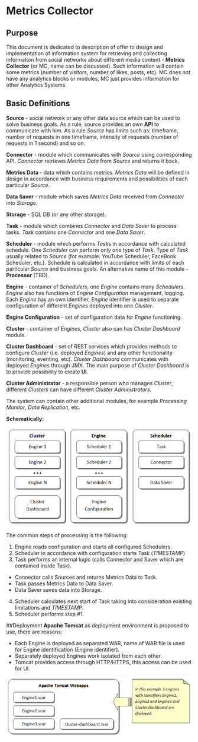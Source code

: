 # Metrics Collector
## Purpose
This document is dedicated to description of offer to design and implementation of information system for retrieving and collecting information from social networks about different media content - **Metrics Collector** (or MC, name can be discussed). Such information will contain some metrics (number of visitors, number of likes, posts, etc). MC does not have any analytics blocks or modules, MC just provides information for other Analytics Systems.

## Basic Definitions
**Source** - social network or any other data source which can be used to solve business goals. As a rule, source provides an own **API** to communicate with him. As a rule *Source* has limits such as: timeframe, number of requests in one timeframe, intensity of requests (number of requests in 1 second) and so on.

**Connector** - module which communicates with *Source* using corresponding API. *Connector* retrieves *Metrics Data* from *Source* and returns it back.

**Metrics Data** - data which contains metrics. *Metrics Data* will be defined in design in accordance with business requirements and possibilities of each particular *Source*.

**Data Saver** - module which saves *Metrics Data* received from *Connector* into *Storage*.

**Storage** - SQL DB (or any other storage).

**Task** - module which combines *Connector* and *Data Saver* to process tasks. *Task* contains one *Connector* and one *Data Saver*.

**Scheduler** - module which performs *Task*s in accordance with calculated schedule. One *Scheduler* can perform only one type of *Task*. Type of *Task* usually related to *Source* (for example: YouTube Scheduler, FaceBook Scheduler, etc.). Schedule is calculated in accordance with limits of each particular *Source* and business goals. An alternative name of this module - **Processor** (TBD). 

**Engine** - container of *Schedulers*, one *Engine* contains many *Schedulers*. *Engine* also has functions of *Engine Configuration* management, logging. Each *Engine* has an own identifier, *Engine* identifier is used to separate configuration of different *Engines* deployed into one *Cluster*.

**Engine Configuration** - set of configuration data for *Engine* functioning.

**Cluster** - container of *Engines*, *Cluster* also can has *Cluster Dashboard* module.

**Cluster Dashboard** - set of REST services which provides methods to configure *Cluster* (i.e. deployed *Engines*) and any other functionality (monitoring, eventing, etc). *Cluster Dashboard* communicates with deployed *Engines* through JMX. The main purpose of *Cluster Dashboard* is to provide possibility to create **UI**.

**Cluster Administrator**  - a responsible person who manages *Cluster*, different *Clusters* can have different *Cluster Administrators*.

The system can contain other additional modules, for example *Processing Monitor*, *Data Replication*, etc.

**Schematically:**

![](https://github.com/YuriShadrin/amc-mc/blob/master/docs/scheme1.png)

The common steps of processing is the following:

1. Engine reads configuration and starts all configured Schedulers.
2. Scheduler in accordance with configuration starts Task (*TIMESTAMP*)
3. Task performs an internal logic (calls Connector and Saver which are contained inside Task).
  * Connector calls Sources and returns Metrics Data to Task.
  * Task passes Metrics Data to Data Saver.
  * Data Saver saves data into Storage.
4. Scheduler calculates next start of Task taking into consideration existing limitations and *TIMESTAMP*.
5. Scheduler performs step #1. 

##Deployment
**Apache Tomcat** as deployment environment is proposed to use, there are reasons:
* Each Engine is deployed as separated WAR, name of WAR file is used for Engine identification (Engine identifier).
* Separately deployed Engines work isolated from each other.
* Tomcat provides access through HTTP/HTTPS, this access can be used for UI.
 
![](https://github.com/YuriShadrin/amc-mc/blob/master/docs/scheme2.png)

